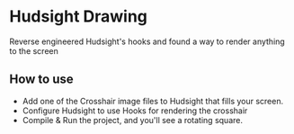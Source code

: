 # Hudsight Drawing
Reverse engineered Hudsight's hooks and found a way to render anything to the screen

## How to use
- Add one of the Crosshair image files to Hudsight that fills your screen.
- Configure Hudsight to use Hooks for rendering the crosshair
- Compile & Run the project, and you'll see a rotating square.

